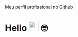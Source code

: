 Meu perfil profissional no Github

# Hello <img src="https://media.giphy.com/media/hvRJCLFzcasrR4ia7z/giphy.gif" width="30"> 🤓
